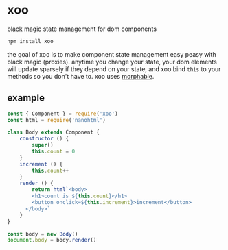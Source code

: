 # xoo

black magic state management for dom components

```js
npm install xoo
```

the goal of xoo is to make component state management easy peasy with black magic (proxies). anytime you change your state, your dom elements will update sparsely if they depend on your state, and xoo bind `this` to your methods so you don't have to. xoo uses [morphable](https://github.com/lukeburns/morphable).

## example

```js
const { Component } = require('xoo')
const html = require('nanohtml')

class Body extends Component {
	constructor () {
		super()
		this.count = 0
	}
	increment () {
		this.count++
	}
	render () {
		return html`<body>
	    <h1>count is ${this.count}</h1>
	    <button onclick=${this.increment}>increment</button>
	  </body>`
	}
}

const body = new Body()
document.body = body.render()
```
